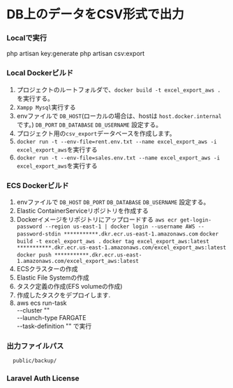 # DB上のデータをCSV形式で出力
### Localで実行
php artisan key:generate
php artisan csv:export

### Local Dockerビルド
1. プロジェクトのルートフォルダで、`docker build -t excel_export_aws .`を実行する。
2. `Xampp Mysql`実行する
2. envファイルで
   `DB_HOST`(ローカルの場合は、hostは `host.docker.internal`です。)
   `DB_PORT`
   `DB_DATABASE`
   `DB_USERNAME`
   設定する。
3. プロジェクト用の`csv_export`データベースを作成します。
4. `docker run -t --env-file=rent.env.txt --name excel_export_aws -i excel_export_aws`を実行する
5. `docker run -t --env-file=sales.env.txt --name excel_export_aws -i excel_export_aws`を実行する

### ECS Dockerビルド
1. envファイルで
   `DB_HOST`
   `DB_PORT`
   `DB_DATABASE`
   `DB_USERNAME`
   設定する。
2. Elastic ContainerServiceリポジトリを作成する
3. Dockerイメージをリポジトリにアップロードする
`aws ecr get-login-password --region us-east-1 | docker login --username AWS --password-stdin ***********.dkr.ecr.us-east-1.amazonaws.com`
`docker build -t excel_export_aws .`
`docker tag excel_export_aws:latest ***********.dkr.ecr.us-east-1.amazonaws.com/excel_export_aws:latest`
`docker push ***********.dkr.ecr.us-east-1.amazonaws.com/excel_export_aws:latest`
4. ECSクラスターの作成
5. Elastic File Systemの作成
6. タスク定義の作成(EFS volumeの作成)
7. 作成したタスクをデプロイします.
8. aws ecs run-task \
   --cluster "<cluster>" \
   --launch-type FARGATE \
   --task-definition "<task definition>" で実行


### 出力ファイルパス
      public/backup/

### Laravel Auth License
